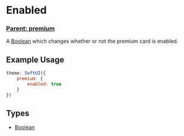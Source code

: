 # Enabled

### **[Parent: premium](/docs/premium/)**

A [Boolean](https://developer.mozilla.org/en-US/docs/Web/JavaScript/Reference/Global_Objects/Boolean) which changes whether or not the premium card is enabled.

## Example Usage

```js
theme: SoftUI({
    premium: {
        enabled: true
    }
})
```

## Types

-   [Boolean](https://developer.mozilla.org/en-US/docs/Web/JavaScript/Reference/Global_Objects/Boolean)

